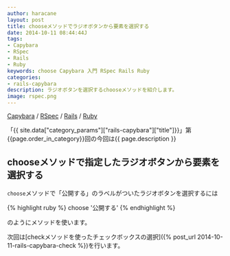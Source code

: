 ```yaml
---
author: haracane
layout: post
title: chooseメソッドでラジオボタンから要素を選択する
date: 2014-10-11 08:44:44J
tags:
- Capybara
- RSpec
- Rails
- Ruby
keywords: choose Capybara 入門 RSpec Rails Ruby
categories:
- rails-capybara
description: ラジオボタンを選択するchooseメソッドを紹介します。
image: rspec.png
---
```

<!-- tag_links -->
[Capybara](/tags/capybara/) / [RSpec](/tags/rspec/) / [Rails](/tags/rails/) / [Ruby](/tags/ruby/)

<!-- content -->
「{{ site.data["category_params"]["rails-capybara"]["title"]}}」第{{page.order_in_category}}回の今回は{{ page.description }}

## chooseメソッドで指定したラジオボタンから要素を選択する

`choose`メソッドで「公開する」のラベルがついたラジオボタンを選択するには

{% highlight ruby %}
choose '公開する'
{% endhighlight %}

のようにメソッドを使います。

次回は[checkメソッドを使ったチェックボックスの選択]({% post_url 2014-10-11-rails-capybara-check %})を行います。
